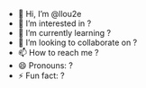 - 👋 Hi, I’m @llou2e
- 👀 I’m interested in ?
- 🌱 I’m currently learning ?
- 💞️ I’m looking to collaborate on ?
- 📫 How to reach me ?
- 😄 Pronouns: ?
- ⚡ Fun fact: ?

<!---
llou2e/llou2e is a ✨ special ✨ repository because its `README.md` (this file) appears on your GitHub profile.
You can click the Preview link to take a look at your changes.
--->
